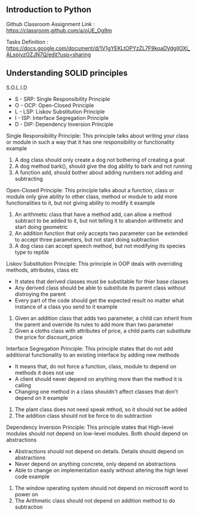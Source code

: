 ## Introduction to Python

Github Classroom Assignment Link : https://classroom.github.com/a/oUE_Og9m

Tasks Definition : https://docs.google.com/document/d/1V1gYEKLtOPYzZL7F9koaDVdgIlOXl_ALspjyzOZJN7Q/edit?usp=sharing


## Understanding SOLID principles

S.O.L.I.D
- S - SRP: Single Responsibility Principle
- O - OCP: Open-Closed Principle
- L - LSP: Liskov Substitution Principle
- I - ISP: Interface Segregation Principle
- D - DIP: Dependency Inversion Principle

Single Responsibility Principle: 
This principle talks about writing your class or module in such a way that it has one responsibility or functionality
example
1. A dog class should only create a dog not bothering of creating a goat
2. A dog method bark(), should give the dog ability to bark and not running
3. A function add, should bother about adding numbers not adding and subtracting

Open-Closed Principle: 
This principle talks about a function, class or module only give ability to other class, method or module to add more functionalities 
to it, but not giving ability to modify it
example
1. An arithmetic class that have a method add, can allow a method subtract to be added to it, but not telling it to abandon arithmetic 
   and start doing geometric
2. An addition function that only accepts two parameter can be extended to accept three parameters, but not start doing subtraction
3. A dog class can accept speech method, but not modifying its species type to reptile

Liskov Substitution Principle: 
This principle in OOP deals with overriding methods, attributes, class etc
- It states that derived classes must be substitable for thier base classes
- Any derived class should be able to substitute its parent class without distroying the parent
- Every part of the code should get the expected result no matter what instance of a class you send to it
example
1. Given an addition class that adds two parameter, a child can inherit from the parent and override its rules to add more than two parameter
2. Given a cloths class with attributes of price, a child pants can substitute the price for discount_price

Interface Segregation Principle: 
This principle states that do not add additional functionality to an existing interface by adding new methods
- It means that, do not force a function, class, module to depend on methods it does not use
- A client should never depend on anything more than the method it is calling
- Changing one method in a class shouldn't affect classes that don't depend on it 
example
1. The plant class does not need speak mthod, so it should not be added
2. The addition class should not be force to do subtraction

Dependency Inversion Principle: 
This principle states that High-level modules should not depend on low-level modules. Both should depend on abstractions
- Abstractions should not depend on details. Details should depend on abstractions
- Never depend on anything concrete, only depend  on abstractions
- Able to change on implementation easily without altering the high level code
example
1. The window operating system should not depend on microsoft word to power on
2. The Arithmetic class should not depend on addition method to do subtraction